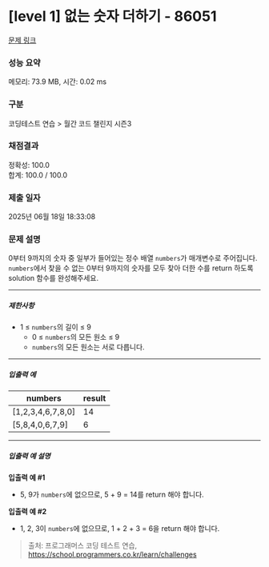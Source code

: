 # [level 1] 없는 숫자 더하기 - 86051 

[문제 링크](https://school.programmers.co.kr/learn/courses/30/lessons/86051) 

### 성능 요약

메모리: 73.9 MB, 시간: 0.02 ms

### 구분

코딩테스트 연습 > 월간 코드 챌린지 시즌3

### 채점결과

정확성: 100.0<br/>합계: 100.0 / 100.0

### 제출 일자

2025년 06월 18일 18:33:08

### 문제 설명

<p>0부터 9까지의 숫자 중 일부가 들어있는 정수 배열 <code>numbers</code>가 매개변수로 주어집니다. <code>numbers</code>에서 찾을 수 없는 0부터 9까지의 숫자를 모두 찾아 더한 수를 return 하도록 solution 함수를 완성해주세요.</p>

<hr>

<h5>제한사항</h5>

<ul>
<li>1 ≤ <code>numbers</code>의 길이 ≤ 9

<ul>
<li>0 ≤ <code>numbers</code>의 모든 원소 ≤ 9</li>
<li><code>numbers</code>의 모든 원소는 서로 다릅니다.</li>
</ul></li>
</ul>

<hr>

<h5>입출력 예</h5>
<table class="table">
        <thead><tr>
<th>numbers</th>
<th>result</th>
</tr>
</thead>
        <tbody><tr>
<td>[1,2,3,4,6,7,8,0]</td>
<td>14</td>
</tr>
<tr>
<td>[5,8,4,0,6,7,9]</td>
<td>6</td>
</tr>
</tbody>
      </table>
<hr>

<h5>입출력 예 설명</h5>

<p><strong>입출력 예 #1</strong></p>

<ul>
<li>5, 9가 <code>numbers</code>에 없으므로, 5 + 9 = 14를 return 해야 합니다.</li>
</ul>

<p><strong>입출력 예 #2</strong></p>

<ul>
<li>1, 2, 3이 <code>numbers</code>에 없으므로, 1 + 2 + 3 = 6을 return 해야 합니다.</li>
</ul>


> 출처: 프로그래머스 코딩 테스트 연습, https://school.programmers.co.kr/learn/challenges